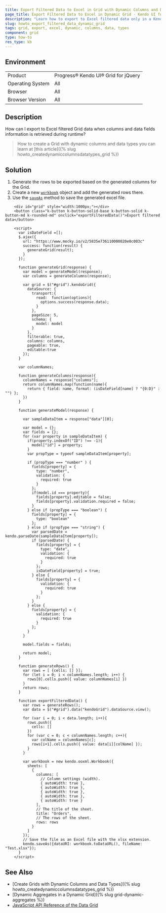 ```yaml
---
title: Export Filtered Data to Excel in Grid with Dynamic Columns and Data Types
page_title: Export Filtered Data to Excel in Dynamic Grid - Kendo UI for jQuery Data Grid
description: "Learn how to export to Excel filtered data only in a Kendo UI jQuery Grid with column and data fields information which is retrieved during runtime."
slug: howto_export_filtered_data_dynamic_grid
tags: grid, export, excel, dynamic, columns, data, types
component: grid
type: how-to
res_type: kb
---
```


## Environment

<table>
 <tr>
  <td>Product</td>
  <td>Progress® Kendo UI® Grid for jQuery</td>
 </tr>
 <tr>
  <td>Operating System</td>
  <td>All</td>
 </tr>
 <tr>
  <td>Browser</td>
  <td>All</td>
 </tr>
 <tr>
  <td>Browser Version</td>
  <td>All</td>
 </tr>
</table>

## Description

How can I export to Excel filtered Grid data when columns and data fields information is retrieved during runtime?

> How to create a Grid with dynamic columns and data types you can learn at [this article]({% slug howto_createdynamiccolumnsdatatypes_grid %})

## Solution

1. Generate the rows to be exported based on the generated columns for the Grid.
2. Create a new [`workbook`](/api/javascript/ooxml/workbook) object and add the generated rows there.
3. Use the [`saveAs`](/api/javascript/kendo/methods/saveas) method to save the generated excel file.

```dojo
    <div id="grid" style="width:1000px;"></div>
    <button class="k-button k-button-solid-base k-button-solid k-button-md k-rounded-md" onclick="exportFilteredData()">Export filtered data</button>

    <script>
      var isDateField =[];
      $.ajax({
        url: "https://www.mocky.io/v2/5835e736110000020e0c003c"
        success: function(result) {
          generateGrid(result);
        }
      });

      function generateGrid(response) {
        var model = generateModel(response);
        var columns = generateColumns(response);

        var grid = $("#grid").kendoGrid({
          dataSource: {
            transport:{
              read:  function(options){
                options.success(response.data);
              }
            },
            pageSize: 5,
            schema: {
              model: model
            }
          },
          filterable: true,
          columns: columns,
          pageable: true,
          editable:true
        });
      }

      var columnNames;

      function generateColumns(response){
        columnNames = response["columns"];
        return columnNames.map(function(name){
          return { field: name, format: (isDateField[name] ? "{0:D}" : "") };
        })
      }

      function generateModel(response) {

        var sampleDataItem = response["data"][0];

        var model = {};
        var fields = {};
        for (var property in sampleDataItem) {
          if(property.indexOf("ID") !== -1){
            model["id"] = property;
          }
          var propType = typeof sampleDataItem[property];

          if (propType === "number" ) {
            fields[property] = {
              type: "number",
              validation: {
                required: true
              }
            };
            if(model.id === property){
              fields[property].editable = false;
              fields[property].validation.required = false;
            }
          } else if (propType === "boolean") {
            fields[property] = {
              type: "boolean"
            };
          } else if (propType === "string") {
            var parsedDate = kendo.parseDate(sampleDataItem[property]);
            if (parsedDate) {
              fields[property] = {
                type: "date",
                validation: {
                  required: true
                }
              };
              isDateField[property] = true;
            } else {
              fields[property] = {
                validation: {
                  required: true
                }
              };
            }
          } else {
            fields[property] = {
              validation: {
                required: true
              }
            };
          }
        }

        model.fields = fields;

        return model;
      }

      function generateRows() {
        var rows = [ {cells: [] }];
        for (let i = 0; i < columnNames.length; i++) {
          rows[0].cells.push({ value: columnNames[i] })
        }
        return rows;
      }

      function exportFilteredData() {
        var rows = generateRows();
        var data = $("#grid").data("kendoGrid").dataSource.view();

        for (var i = 0; i < data.length; i++){
          rows.push({
            cells: []
          })
          for (var c = 0; c < columnNames.length; c++){
            var colName = columnNames[c];
            rows[i+1].cells.push({ value: data[i][colName] });
          }
        }

        var workbook = new kendo.ooxml.Workbook({
          sheets: [
            {
              columns: [
                // Column settings (width).
                { autoWidth: true },
                { autoWidth: true },
                { autoWidth: true },
                { autoWidth: true },
                { autoWidth: true }
              ],
              // The title of the sheet.
              title: "Orders",
              // The rows of the sheet.
              rows: rows
            }
          ]
        });
        // Save the file as an Excel file with the xlsx extension.
        kendo.saveAs({dataURI: workbook.toDataURL(), fileName: "Test.xlsx"});
      }
    </script>
```

## See Also

* [Create Grids with Dynamic Columns and Data Types]({% slug howto_createdynamiccolumnsdatatypes_grid %})
* [Dynamic Aggregates in a Dynamic Grid]({% slug grid-dynamic-aggregates %})
* [JavaScript API Reference of the Data Grid](/api/javascript/ui/grid)
